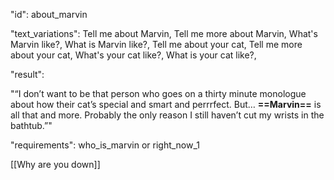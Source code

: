 "id": about_marvin

"text_variations":
Tell me about Marvin, Tell me more about Marvin, What's  Marvin like?, What is Marvin like?, Tell me about your cat, Tell me more about your cat, What's your cat like?, What is your cat like?,

"result":

"“I don’t want to be that person who goes on a thirty minute monologue about how their cat’s special and smart and perrrfect. But… **==Marvin==** is all that and more. Probably the only reason I still haven’t cut my wrists in the bathtub.”"

"requirements":  who_is_marvin or right_now_1

[[Why are you down]]

